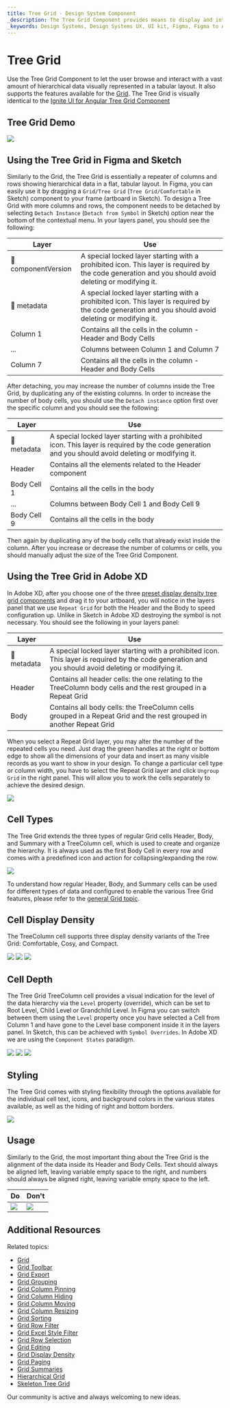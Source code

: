 ```yaml
---
title: Tree Grid - Design System Component
_description: The Tree Grid Component provides means to display and interact with hierarchical data in a tabular fashion.
_keywords: Design Systems, Design Systems UX, UI kit, Figma, Figma to Angular, Export code from Figma, Figma to HTML, Figma UI kits, Sketch, Ignite UI for Angular, Sketch to Angular, Angular, Angular Design System, Export code from Sketch, Design Kits for Angular, Sketch HTML, Sketch to HTML, Sketch UI kits, Adobe XD, Adobe XD to Angular, Export code from Adobe XD, Adobe XD to HTML, Adobe XD UI kits
---
```


# Tree Grid

Use the Tree Grid Component to let the user browse and interact with a vast amount of hierarchical data visually represented in a tabular layout. It also supports the features available for the [Grid](grid.md). The Tree Grid is visually identical to the [Ignite UI for Angular Tree Grid Component](https://www.infragistics.com/products/ignite-ui-angular/angular/components/treegrid/tree_grid.html)

## Tree Grid Demo

<img class="responsive-img" src="../images/tree_grid_demo.png" srcset="../images/tree_grid_demo@2x.png 2x" />

## Using the Tree Grid in Figma and Sketch

Similarly to the Grid, the Tree Grid is essentially a repeater of columns and rows showing hierarchical data in a flat, tabular layout. In Figma, you can easily use it by dragging a `Grid/Tree Grid` (`Tree Grid/Comfortable` in Sketch) component to your frame (artboard in Sketch). To design a Tree Grid with more columns and rows, the component needs to be detached by selecting `Detach Instance` (`Detach from Symbol` in Sketch) option near the bottom of the contextual menu. In your layers panel, you should see the following:

| Layer                        | Use                                                                                                                                                  |
| ---------------------------- | ---------------------------------------------------------------------------------------------------------------------------------------------------- |
| 🚫 componentVersion &nbsp; | A special locked layer starting with a prohibited icon. This layer is required by the code generation and you should avoid deleting or modifying it. |
| 🚫 metadata | A special locked layer starting with a prohibited icon. This layer is required by the code generation and you should avoid deleting or modifying it. |
| Column 1                       | Contains all the cells in the column - Header and Body Cells                                                                                                                |
| ...                            | Columns between Column 1 and Column 7                                             |
| Column 7                       | Contains all the cells in the column - Header and Body Cells                                                                                                                |

After detaching, you may increase the number of columns inside the Tree Grid, by duplicating any of the existing columns. In order to increase the number of body cells, you should use the `Detach instance` option first over the specific column and you should see the following:

| Layer                        | Use                                                                                                                                                  |
| ---------------------------- | ---------------------------------------------------------------------------------------------------------------------------------------------------- |
| 🚫 metadata | A special locked layer starting with a prohibited icon. This layer is required by the code generation and you should avoid deleting or modifying it. |
| Header                      | Contains all the elements related to the Header component                                                                                                              |
| Body Cell 1                       | Contains all the cells in the body                                                                                                                   |
| ...                               | Columns between Body Cell 1 and Body Cell 9                                      |
| Body Cell 9                       | Contains all the cells in the body                                                                                                                   |

Then again by duplicating any of the body cells that already exist inside the column. After you increase or decrease the number of columns or cells, you should manually adjust the size of the Tree Grid Component.

## Using the Tree Grid in Adobe XD

In Adobe XD, after you choose one of the three [preset display density tree grid components](grid-display-density.md) and drag it to your artboard, you will notice in the layers panel that we use `Repeat Grid` for both the Header and the Body to speed configuration up. Unlike in Sketch in Adobe XD destroying the symbol is not necessary. You should see the following in your layers panel:

| Layer                        | Use                                                                                                                                                  |
| ---------------------------- | ---------------------------------------------------------------------------------------------------------------------------------------------------- |
| 🚫 metadata | A special locked layer starting with a prohibited icon. This layer is required by the code generation and you should avoid deleting or modifying it. |
| Header                       | Contains all header cells: the one relating to the TreeColumn body cells and the rest grouped in a Repeat Grid                                                                                                                 |
| Body                         | Contains all body cells: the TreeColumn cells grouped in a Repeat Grid and the rest grouped in another Repeat Grid                                                                                                                  |

When you select a Repeat Grid layer, you may alter the number of the repeated cells you need. Just drag the green handles at the right or bottom edge to show all the dimensions of your data and insert as many visible records as you want to show in your design. To change a particular cell type or column width, you have to select the Repeat Grid layer and click `Ungroup Grid` in the right panel. This will allow you to work the cells separately to achieve the desired design.

<img class="responsive-img" src="../images/tgrid_layers_panel_adobe_xd.png" srcset="../images/tgrid_layers_panel_adobe_xd@2x.png 2x" />

## Cell Types

The Tree Grid extends the three types of regular Grid cells Header, Body, and Summary with a TreeColumn cell, which is used to create and organize the hierarchy. It is always used as the first Body Cell in every row and comes with a predefined icon and action for collapsing/expanding the row.

<img class="responsive-img" src="../images/tree_grid_column_cell.png" srcset="../images/tree_grid_column_cell@2x.png 2x" />

To understand how regular Header, Body, and Summary cells can be used for different types of data and configured to enable the various Tree Grid features, please refer to the [general Grid topic](grid.md).

## Cell Display Density

The TreeColumn cell supports three display density variants of the Tree Grid: Comfortable, Cosy, and Compact.

<img class="responsive-img" src="../images/tree_grid_column_cell_comfortable.png" srcset="../images/tree_grid_column_cell_comfortable@2x.png 2x" />
<img class="responsive-img" src="../images/tree_grid_column_cell_cosy.png" srcset="../images/tree_grid_column_cell_cosy@2x.png 2x" />
<img class="responsive-img" src="../images/tree_grid_column_cell_compact.png" srcset="../images/tree_grid_column_cell_compact@2x.png 2x" />

## Cell Depth

The Tree Grid TreeColumn cell provides a visual indication for the level of the data hierarchy via the `Level` property (override), which can be set to Root Level, Child Level or Grandchild Level. In Figma you can switch between them using the `Level` property once you have selected a Cell from Column 1 and have gone to the Level base component inside it in the layers panel. In Sketch, this can be achieved with `Symbol Overrides`. In Adobe XD we are using the `Component States` paradigm.

<img class="responsive-img" src="../images/tree_grid_cell_body_root_level.png" srcset="../images/tree_grid_cell_body_root_level@2x.png 2x" />
<img class="responsive-img" src="../images/tree_grid_cell_body_child_level.png" srcset="../images/tree_grid_cell_body_child_level@2x.png 2x" />
<img class="responsive-img" src="../images/tree_grid_cell_body_grandchild_level.png" srcset="../images/tree_grid_cell_body_grandchild_level@2x.png 2x" />

## Styling

The Tree Grid comes with styling flexibility through the options available for the individual cell text, icons, and background colors in the various states available, as well as the hiding of right and bottom borders.

<img class="responsive-img" src="../images/tree_grid_styling.png" srcset="../images/tree_grid_styling@2x.png 2x" />

## Usage

Similarly to the Grid, the most important thing about the Tree Grid is the alignment of the data inside its Header and Body Cells. Text should always be aligned left, leaving variable empty space to the right, and numbers should always be aligned right, leaving variable empty space to the left.

| Do                                                                                                | Don't                                                                                                 |
| ------------------------------------------------------------------------------------------------- | ----------------------------------------------------------------------------------------------------- |
| <img class="responsive-img" src="../images/tree_grid_do1.png" srcset="../images/tree_grid_do1@2x.png 2x" /> | <img class="responsive-img" src="../images/tree_grid_dont1.png" srcset="../images/tree_grid_dont1@2x.png 2x" /> |

## Additional Resources

Related topics:

- [Grid](grid.md)
- [Grid Toolbar](grid-toolbar.md)
- [Grid Export](grid-export.md)
- [Grid Grouping](grid-grouping.md)
- [Grid Column Pinning](grid-column-pinning.md)
- [Grid Column Hiding](grid-column-hiding.md)
- [Grid Column Moving](grid-column-moving.md)
- [Grid Column Resizing](grid-column-resizing.md)
- [Grid Sorting](grid-sorting.md)
- [Grid Row Filter](grid-row-filter.md)
- [Grid Excel Style Filter](grid-excel-style-filter.md)
- [Grid Row Selection](grid-row-selection.md)
- [Grid Editing](grid-editing.md)
- [Grid Display Density](grid-display-density.md)
- [Grid Paging](grid-paging.md)
- [Grid Summaries](grid-summaries.md)
- [Hierarchical Grid](hierarchical-grid.md)
- [Skeleton Tree Grid](tree-grid-skeleton.md)
  <div class="divider--half"></div>

Our community is active and always welcoming to new ideas.
